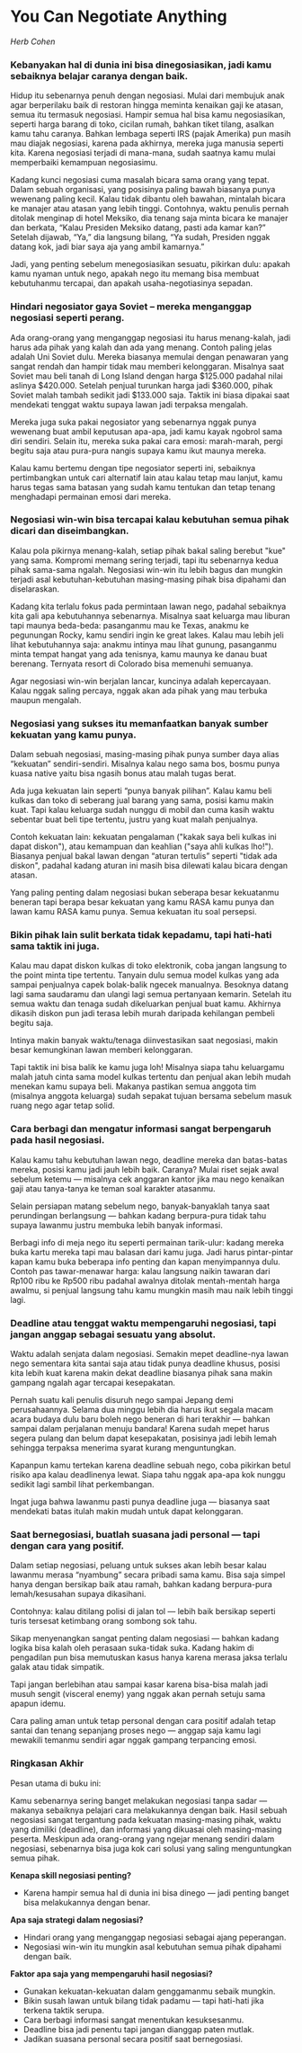 # You Can Negotiate Anything
*Herb Cohen*

### Kebanyakan hal di dunia ini bisa dinegosiasikan, jadi kamu sebaiknya belajar caranya dengan baik.
Hidup itu sebenarnya penuh dengan negosiasi. Mulai dari membujuk anak agar berperilaku baik di restoran hingga meminta kenaikan gaji ke atasan, semua itu termasuk negosiasi. Hampir semua hal bisa kamu negosiasikan, seperti harga barang di toko, cicilan rumah, bahkan tiket tilang, asalkan kamu tahu caranya. Bahkan lembaga seperti IRS (pajak Amerika) pun masih mau diajak negosiasi, karena pada akhirnya, mereka juga manusia seperti kita. Karena negosiasi terjadi di mana-mana, sudah saatnya kamu mulai memperbaiki kemampuan negosiasimu.

Kadang kunci negosiasi cuma masalah bicara sama orang yang tepat. Dalam sebuah organisasi, yang posisinya paling bawah biasanya punya wewenang paling kecil. Kalau tidak dibantu oleh bawahan, mintalah bicara ke manajer atau atasan yang lebih tinggi. Contohnya, waktu penulis pernah ditolak menginap di hotel Meksiko, dia tenang saja minta bicara ke manajer dan berkata, “Kalau Presiden Meksiko datang, pasti ada kamar kan?” Setelah dijawab, “Ya,” dia langsung bilang, “Ya sudah, Presiden nggak datang kok, jadi biar saya aja yang ambil kamarnya.”

Jadi, yang penting sebelum menegosiasikan sesuatu, pikirkan dulu: apakah kamu nyaman untuk nego, apakah nego itu memang bisa membuat kebutuhanmu tercapai, dan apakah usaha-negotiasinya sepadan.

### Hindari negosiator gaya Soviet – mereka menganggap negosiasi seperti perang.
Ada orang-orang yang menganggap negosiasi itu harus menang-kalah, jadi harus ada pihak yang kalah dan ada yang menang. Contoh paling jelas adalah Uni Soviet dulu. Mereka biasanya memulai dengan penawaran yang sangat rendah dan hampir tidak mau memberi kelonggaran. Misalnya saat Soviet mau beli tanah di Long Island dengan harga $125.000 padahal nilai aslinya $420.000. Setelah penjual turunkan harga jadi $360.000, pihak Soviet malah tambah sedikit jadi $133.000 saja. Taktik ini biasa dipakai saat mendekati tenggat waktu supaya lawan jadi terpaksa mengalah.

Mereka juga suka pakai negosiator yang sebenarnya nggak punya wewenang buat ambil keputusan apa-apa, jadi kamu kayak ngobrol sama diri sendiri. Selain itu, mereka suka pakai cara emosi: marah-marah, pergi begitu saja atau pura-pura nangis supaya kamu ikut maunya mereka.

Kalau kamu bertemu dengan tipe negosiator seperti ini, sebaiknya pertimbangkan untuk cari alternatif lain atau kalau tetap mau lanjut, kamu harus tegas sama batasan yang sudah kamu tentukan dan tetap tenang menghadapi permainan emosi dari mereka.

### Negosiasi win-win bisa tercapai kalau kebutuhan semua pihak dicari dan diseimbangkan.
Kalau pola pikirnya menang-kalah, setiap pihak bakal saling berebut "kue" yang sama. Kompromi memang sering terjadi, tapi itu sebenarnya kedua pihak sama-sama ngalah. Negosiasi win-win itu lebih bagus dan mungkin terjadi asal kebutuhan-kebutuhan masing-masing pihak bisa dipahami dan diselaraskan.

Kadang kita terlalu fokus pada permintaan lawan nego, padahal sebaiknya kita gali apa kebutuhannya sebenarnya. Misalnya saat keluarga mau liburan tapi maunya beda-beda: pasanganmu mau ke Texas, anakmu ke pegunungan Rocky, kamu sendiri ingin ke great lakes. Kalau mau lebih jeli lihat kebutuhannya saja: anakmu intinya mau lihat gunung, pasanganmu minta tempat hangat yang ada tenisnya, kamu maunya ke danau buat berenang. Ternyata resort di Colorado bisa memenuhi semuanya.

Agar negosiasi win-win berjalan lancar, kuncinya adalah kepercayaan. Kalau nggak saling percaya, nggak akan ada pihak yang mau terbuka maupun mengalah.

### Negosiasi yang sukses itu memanfaatkan banyak sumber kekuatan yang kamu punya.
Dalam sebuah negosiasi, masing-masing pihak punya sumber daya alias “kekuatan” sendiri-sendiri. Misalnya kalau nego sama bos, bosmu punya kuasa native yaitu bisa ngasih bonus atau malah tugas berat.

Ada juga kekuatan lain seperti “punya banyak pilihan”. Kalau kamu beli kulkas dan toko di seberang jual barang yang sama, posisi kamu makin kuat. Tapi kalau keluarga sudah nunggu di mobil dan cuma kasih waktu sebentar buat beli tipe tertentu, justru yang kuat malah penjualnya.

Contoh kekuatan lain: kekuatan pengalaman ("kakak saya beli kulkas ini dapat diskon"), atau kemampuan dan keahlian ("saya ahli kulkas lho!"). Biasanya penjual bakal lawan dengan “aturan tertulis” seperti "tidak ada diskon", padahal kadang aturan ini masih bisa dilewati kalau bicara dengan atasan.

Yang paling penting dalam negosiasi bukan seberapa besar kekuatanmu beneran tapi berapa besar kekuatan yang kamu RASA kamu punya dan lawan kamu RASA kamu punya. Semua kekuatan itu soal persepsi.

### Bikin pihak lain sulit berkata tidak kepadamu, tapi hati-hati sama taktik ini juga.
Kalau mau dapat diskon kulkas di toko elektronik, coba jangan langsung to the point minta tipe tertentu. Tanyain dulu semua model kulkas yang ada sampai penjualnya capek bolak-balik ngecek manualnya. Besoknya datang lagi sama saudaramu dan ulangi lagi semua pertanyaan kemarin. Setelah itu semua waktu dan tenaga sudah dikeluarkan penjual buat kamu. Akhirnya dikasih diskon pun jadi terasa lebih murah daripada kehilangan pembeli begitu saja.

Intinya makin banyak waktu/tenaga diinvestasikan saat negosiasi, makin besar kemungkinan lawan memberi kelonggaran.

Tapi taktik ini bisa balik ke kamu juga loh! Misalnya siapa tahu keluargamu malah jatuh cinta sama model kulkas tertentu dan penjual akan lebih mudah menekan kamu supaya beli. Makanya pastikan semua anggota tim (misalnya anggota keluarga) sudah sepakat tujuan bersama sebelum masuk ruang nego agar tetap solid.

### Cara berbagi dan mengatur informasi sangat berpengaruh pada hasil negosiasi.
Kalau kamu tahu kebutuhan lawan nego, deadline mereka dan batas-batas mereka, posisi kamu jadi jauh lebih baik. Caranya? Mulai riset sejak awal sebelum ketemu — misalnya cek anggaran kantor jika mau nego kenaikan gaji atau tanya-tanya ke teman soal karakter atasanmu.

Selain persiapan matang sebelum nego, banyak-banyaklah tanya saat perundingan berlangsung — bahkan kadang berpura-pura tidak tahu supaya lawanmu justru membuka lebih banyak informasi.

Berbagi info di meja nego itu seperti permainan tarik-ulur: kadang mereka buka kartu mereka tapi mau balasan dari kamu juga. Jadi harus pintar-pintar kapan kamu buka beberapa info penting dan kapan menyimpannya dulu. Contoh pas tawar-menawar harga: kalau langsung naikin tawaran dari Rp100 ribu ke Rp500 ribu padahal awalnya ditolak mentah-mentah harga awalmu, si penjual langsung tahu kamu mungkin masih mau naik lebih tinggi lagi.

### Deadline atau tenggat waktu mempengaruhi negosiasi, tapi jangan anggap sebagai sesuatu yang absolut.
Waktu adalah senjata dalam negosiasi. Semakin mepet deadline-nya lawan nego sementara kita santai saja atau tidak punya deadline khusus, posisi kita lebih kuat karena makin dekat deadline biasanya pihak sana makin gampang ngalah agar tercapai kesepakatan.

Pernah suatu kali penulis disuruh nego sampai Jepang demi perusahaannya. Selama dua minggu lebih dia harus ikut segala macam acara budaya dulu baru boleh nego beneran di hari terakhir — bahkan sampai dalam perjalanan menuju bandara! Karena sudah mepet harus segera pulang dan belum dapat kesepakatan, posisinya jadi lebih lemah sehingga terpaksa menerima syarat kurang menguntungkan.

Kapanpun kamu tertekan karena deadline sebuah nego, coba pikirkan betul risiko apa kalau deadlinenya lewat. Siapa tahu nggak apa-apa kok nunggu sedikit lagi sambil lihat perkembangan.

Ingat juga bahwa lawanmu pasti punya deadline juga — biasanya saat mendekati batas itulah makin mudah untuk dapat kelonggaran.

### Saat bernegosiasi, buatlah suasana jadi personal — tapi dengan cara yang positif.
Dalam setiap negosiasi, peluang untuk sukses akan lebih besar kalau lawanmu merasa “nyambung” secara pribadi sama kamu. Bisa saja simpel hanya dengan bersikap baik atau ramah, bahkan kadang berpura-pura lemah/kesusahan supaya dikasihani.

Contohnya: kalau ditilang polisi di jalan tol — lebih baik bersikap seperti turis tersesat ketimbang orang sombong sok tahu.

Sikap menyenangkan sangat penting dalam negosiasi — bahkan kadang logika bisa kalah oleh perasaan suka-tidak suka. Kadang hakim di pengadilan pun bisa memutuskan kasus hanya karena merasa jaksa terlalu galak atau tidak simpatik.

Tapi jangan berlebihan atau sampai kasar karena bisa-bisa malah jadi musuh sengit (visceral enemy) yang nggak akan pernah setuju sama apapun idemu.

Cara paling aman untuk tetap personal dengan cara positif adalah tetap santai dan tenang sepanjang proses nego — anggap saja kamu lagi mewakili temanmu sendiri agar nggak gampang terpancing emosi.

### Ringkasan Akhir
Pesan utama di buku ini:

Kamu sebenarnya sering banget melakukan negosiasi tanpa sadar — makanya sebaiknya pelajari cara melakukannya dengan baik. Hasil sebuah negosiasi sangat tergantung pada kekuatan masing-masing pihak, waktu yang dimiliki (deadline), dan informasi yang dikuasai oleh masing-masing peserta. Meskipun ada orang-orang yang ngejar menang sendiri dalam negosiasi, sebenarnya bisa juga kok cari solusi yang saling menguntungkan semua pihak.

**Kenapa skill negosiasi penting?**
- Karena hampir semua hal di dunia ini bisa dinego — jadi penting banget bisa melakukannya dengan benar.

**Apa saja strategi dalam negosiasi?**
- Hindari orang yang menganggap negosiasi sebagai ajang peperangan.
- Negosiasi win-win itu mungkin asal kebutuhan semua pihak dipahami dengan baik.

**Faktor apa saja yang mempengaruhi hasil negosiasi?**
- Gunakan kekuatan-kekuatan dalam genggamanmu sebaik mungkin.
- Bikin susah lawan untuk bilang tidak padamu — tapi hati-hati jika terkena taktik serupa.
- Cara berbagi informasi sangat menentukan kesuksesanmu.
- Deadline bisa jadi penentu tapi jangan dianggap paten mutlak.
- Jadikan suasana personal secara positif saat bernegosiasi.